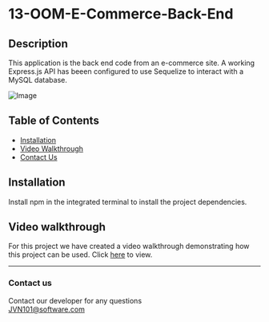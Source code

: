 # 13-OOM-E-Commerce-Back-End

## Description
This application is the back end code from an e-commerce site. A working Express.js API has beeen configured to use Sequelize to interact with a MySQL database.

![Image](/Images/demo.png) 

## Table of Contents 

* [Installation](#installation)
* [Video Walkthrough](#video-walkthrough)
* [Contact Us](#contact-us)

## Installation
Install npm in the integrated terminal to install the project dependencies.

## Video walkthrough

For this project we have created a video walkthrough demonstrating how this project can be used. Click [here](https://drive.google.com/file/d/1R26Ej9N-vCbZr8AmvlMAGCv0b3pLB8f_/view) to view.

***
### Contact us
Contact our developer for any questions <br />
<JVN101@software.com>
